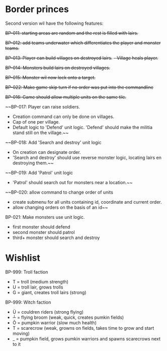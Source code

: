 # Border princes
Second version wil have the following features:

~~BP-011: starting areas are random and the rest is filled with lairs.~~

~~BP-012: add teams underwater which differentiates the player and monster teams.~~

~~BP-013: Player can build villages on destroyed lairs.~~
 ~~- Village heals player.~~

~~BP-014: Monsters build lairs on destroyed villages.~~

~~BP-015: Monster wil now lock onto a target.~~

~~BP-022: Make game skip turn if no order was put into the commandline~~

~~BP-016: Game should allow multiple units on the same tile.~~

~~BP-017: Player can raise soldiers.
 - Creation command can only be done on villages.
 - Cap of one per village.
 - Default logic to 'Defend' unit logic. 'Defend' should make the militia stand still on the village.~~

~~BP-018: Add 'Search and destroy' unit logic
 - On creation can designate order.
 - 'Search and destroy' should use reverse monster logic, locating lairs en destroying them.~~

~~BP-019: Add 'Patrol' unit logic
- 'Patrol' should search out for monsters near a location.~~

~~BP-020: allow command to change order of units
 - create submenu for all units containing id, coordinate and current order.
 - allow changing orders on the basis of an id~~

BP-021: Make monsters use unit logic.
 - first monster should defend
 - second monster should patrol
 - third+ monster should search and destroy

# Wishlist

BP-999: Troll faction
- T = troll (medium strength)
- U = troll lair, grows trolls
- G = giant, creates troll lairs (strong)

BP-999: Witch faction
- Ü = couldren riders (strong flying)
- ┴ = flying broom (weak, quick, creates pumkin fields)
- Õ = pumpkin warrior (slow much health)
- T = scarecrow (weak, growns on fields, takes time to grow and start moving)
- _ = pumpkin field, grows pumkin warriors and spawns scarecrows next to it